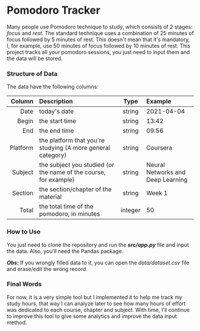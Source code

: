 # Pomodoro Tracker

Many people use Pomodoro technique to study, which consists of 2 stages: *focus* and *rest*. The standard technique uses a combination of 25 minutes
of focus followed by 5 minutes of rest. This doesn't mean that it's mandatory, I, for example, use 50 minutes of focus followed by 10 minutes of rest.
This project tracks all your pomodoro sessions, you just need to input them and the data will be stored.

### Structure of Data

The data have the following columns:

| Column | Description | Type | Example |
| -----: | :---------- |:----:| :------ |
| Date | today's date | string | 2021-04-04 |
| Begin | the start time | string | 13:42 |
| End | the end time | string | 09:56 |
| Platform | the platform that you're studying (A more general category) | string | Coursera |
| Subject | the subject you studied (or the name of the course, for example) | string | Neural Networks and Deep Learning |
| Section | the section/chapter of the material | string | Week 1 |
| Total | the total time of the pomodoro, in minutes | integer | 50 |


### How to Use
You just need to clone the repository and run the ***src/app.py*** file and input the data. Also, you'll need the Pandas package.

***Obs:*** If you wrongly filled data to it, you can open the *data/dataset.csv* file and erase/edit the wrong record.

### Final Words
For now, it is a very simple tool but I implemented it to help me track my study hours, that way I can analyze later to see how many hours of effort was dedicated to each course,
chapter and subject. With time, I'll continue to improve this tool to give some analytics and improve the data input method.
